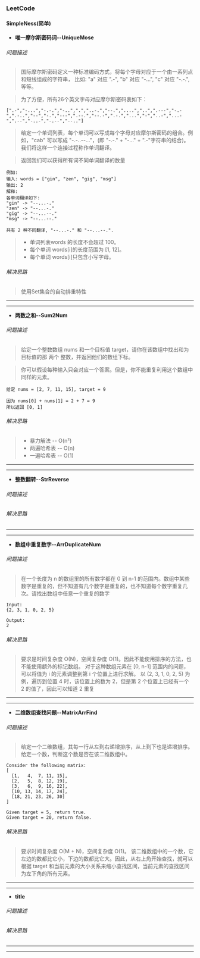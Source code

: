 ### LeetCode

#### SimpleNess(简单)

* __唯一摩尔斯密码词--UniqueMose__

###### 问题描述

> 国际摩尔斯密码定义一种标准编码方式，将每个字母对应于一个由一系列点和短线组成的字符串， 比如: "a" 对应 ".-", "b" 对应 "-...", "c" 对应 "-.-.", 等等。

> 为了方便，所有26个英文字母对应摩尔斯密码表如下：

````
[".-","-...","-.-.","-..",".","..-.","--.","....","..",".---","-.-",".-..","--","-.","---",".--.","--.-",".-.","...","-","..-","...-",".--","-..-","-.--","--.."]
````

> 给定一个单词列表，每个单词可以写成每个字母对应摩尔斯密码的组合。例如，"cab" 可以写成 "-.-..--..."，(即 "-.-." + "-..." + ".-"字符串的结合)。我们将这样一个连接过程称作单词翻译。

> 返回我们可以获得所有词不同单词翻译的数量

````
例如:
输入: words = ["gin", "zen", "gig", "msg"]
输出: 2
解释: 
各单词翻译如下:
"gin" -> "--...-."
"zen" -> "--...-."
"gig" -> "--...--."
"msg" -> "--...--."

共有 2 种不同翻译, "--...-." 和 "--...--.".
````

> * 单词列表words 的长度不会超过 100。
> * 每个单词 words[i]的长度范围为 [1, 12]。
> * 每个单词 words[i]只包含小写字母。

###### 解决思路

> 使用Set集合的自动排重特性

---
---

* __两数之和--Sum2Num__

###### 问题描述

> 给定一个整数数组 nums 和一个目标值 target，请你在该数组中找出和为目标值的那 两个 整数，并返回他们的数组下标。
  
> 你可以假设每种输入只会对应一个答案。但是，你不能重复利用这个数组中同样的元素。

````
给定 nums = [2, 7, 11, 15], target = 9

因为 nums[0] + nums[1] = 2 + 7 = 9
所以返回 [0, 1]
````

###### 解决思路
> * 暴力解法 -- O(n²)
> * 两遍哈希表 -- O(n)
> * 一遍哈希表 -- O(1)

---
---

* __整数翻转--StrReverse__

###### 问题描述

>

###### 解决思路

>

---
---

* __数组中重复数字--ArrDuplicateNum__

###### 问题描述

> 在一个长度为 n 的数组里的所有数字都在 0 到 n-1 的范围内。数组中某些数字是重复的，但不知道有几个数字是重复的，也不知道每个数字重复几次。请找出数组中任意一个重复的数字

````
Input:
{2, 3, 1, 0, 2, 5}

Output:
2
````

###### 解决思路

> 要求是时间复杂度 O(N)，空间复杂度 O(1)。因此不能使用排序的方法，也不能使用额外的标记数组。
> 对于这种数组元素在 [0, n-1] 范围内的问题，可以将值为 i 的元素调整到第 i 个位置上进行求解。
> 以 (2, 3, 1, 0, 2, 5) 为例，遍历到位置 4 时，该位置上的数为 2，但是第 2 个位置上已经有一个 2 的值了，因此可以知道 2 重复

---
---

* __二维数组查找问题--MatrixArrFind__

###### 问题描述

> 给定一个二维数组，其每一行从左到右递增排序，从上到下也是递增排序。给定一个数，判断这个数是否在该二维数组中。

````
Consider the following matrix:
[
  [1,   4,  7, 11, 15],
  [2,   5,  8, 12, 19],
  [3,   6,  9, 16, 22],
  [10, 13, 14, 17, 24],
  [18, 21, 23, 26, 30]
]

Given target = 5, return true.
Given target = 20, return false.
````

###### 解决思路

> 要求时间复杂度 O(M + N)，空间复杂度 O(1)。
> 该二维数组中的一个数，它左边的数都比它小，下边的数都比它大。因此，从右上角开始查找，就可以根据 target 和当前元素的大小关系来缩小查找区间，当前元素的查找区间为左下角的所有元素。



---
---

* __title__

###### 问题描述

>

###### 解决思路

>

---
---